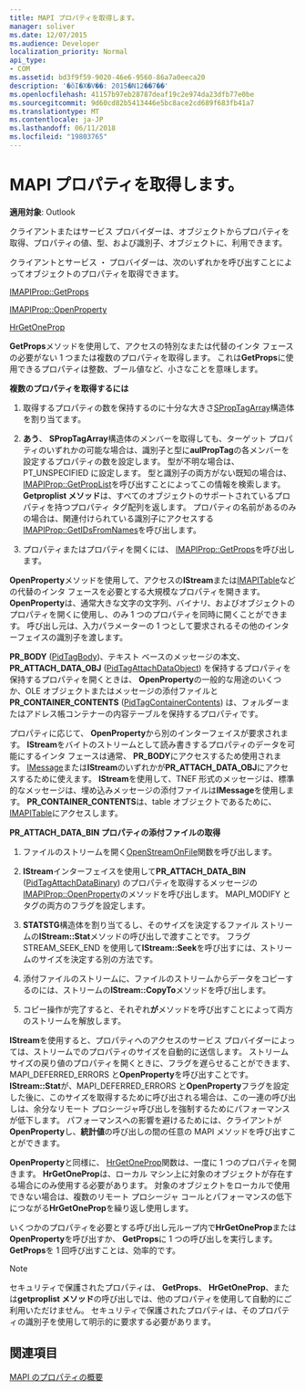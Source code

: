 ```yaml
---
title: MAPI プロパティを取得します。
manager: soliver
ms.date: 12/07/2015
ms.audience: Developer
localization_priority: Normal
api_type:
- COM
ms.assetid: bd3f9f59-9020-46e6-9560-86a7a0eeca20
description: '�ŏI�X�V��: 2015�N12��7��'
ms.openlocfilehash: 41157b97eb28787deaf19c2e974da23dfb77e0be
ms.sourcegitcommit: 9d60cd82b5413446e5bc8ace2cd689f683fb41a7
ms.translationtype: MT
ms.contentlocale: ja-JP
ms.lasthandoff: 06/11/2018
ms.locfileid: "19803765"
---
```

# <a name="retrieving-mapi-properties"></a>MAPI プロパティを取得します。

 
  
**適用対象**: Outlook 
  
クライアントまたはサービス プロバイダーは、オブジェクトからプロパティを取得、プロパティの値、型、および識別子、オブジェクトに、利用できます。 
  
クライアントとサービス ・ プロバイダーは、次のいずれかを呼び出すことによってオブジェクトのプロパティを取得できます。
  
[IMAPIProp::GetProps](imapiprop-getprops.md)
  
[IMAPIProp::OpenProperty](imapiprop-openproperty.md)
  
[HrGetOneProp](hrgetoneprop.md)
  
**GetProps**メソッドを使用して、アクセスの特別なまたは代替のインタ フェースの必要がない 1 つまたは複数のプロパティを取得します。 これは**GetProps**に使用できるプロパティは整数、ブール値など、小さなことを意味します。 
  
 **複数のプロパティを取得するには**
  
1. 取得するプロパティの数を保持するのに十分な大きさ[SPropTagArray](sproptagarray.md)構造体を割り当てます。 
    
2. **あう**、 **SPropTagArray**構造体のメンバーを取得しても、ターゲット プロパティのいずれかの可能な場合は、識別子と型に**aulPropTag**の各メンバーを設定するプロパティの数を設定します。 型が不明な場合は、PT_UNSPECIFIED に設定します。 型と識別子の両方がない既知の場合は、 [IMAPIProp::GetPropList](imapiprop-getproplist.md)を呼び出すことによってこの情報を検索します。 **Getproplist メソッド**は、すべてのオブジェクトのサポートされているプロパティを持つプロパティ タグ配列を返します。 プロパティの名前があるのみの場合は、関連付けられている識別子にアクセスする[IMAPIProp::GetIDsFromNames](imapiprop-getidsfromnames.md)を呼び出します。 
    
3. プロパティまたはプロパティを開くには、 [IMAPIProp::GetProps](imapiprop-getprops.md)を呼び出します。 
    
**OpenProperty**メソッドを使用して、アクセスの**IStream**または[IMAPITable](imapitableiunknown.md)などの代替のインタ フェースを必要とする大規模なプロパティを開きます。 **OpenProperty**は、通常大きな文字の文字列、バイナリ、およびオブジェクトのプロパティを開くに使用し、のみ 1 つのプロパティを同時に開くことができます。 呼び出し元は、入力パラメーターの 1 つとして要求されるその他のインターフェイスの識別子を渡します。 
  
**PR_BODY** ([PidTagBody](pidtagbody-canonical-property.md))、テキスト ベースのメッセージの本文、 **PR_ATTACH_DATA_OBJ** ([PidTagAttachDataObject](pidtagattachdataobject-canonical-property.md)) を保持するプロパティを保持するプロパティを開くときは、 **OpenProperty**の一般的な用途のいくつか、OLE オブジェクトまたはメッセージの添付ファイルと**PR_CONTAINER_CONTENTS** ([PidTagContainerContents](pidtagcontainercontents-canonical-property.md)) は、フォルダーまたはアドレス帳コンテナーの内容テーブルを保持するプロパティです。 
  
プロパティに応じて、 **OpenProperty**から別のインターフェイスが要求されます。 **IStream**をバイトのストリームとして読み書きするプロパティのデータを可能にするインタ フェースは通常、 **PR_BODY**にアクセスするため使用されます。 [IMessage](imessageimapiprop.md)または**IStream**のいずれかが**PR_ATTACH_DATA_OBJ**にアクセスするために使えます。 **IStream**を使用して、TNEF 形式のメッセージは、標準的なメッセージは、埋め込みメッセージの添付ファイルは**IMessage**を使用します。 **PR_CONTAINER_CONTENTS**は、table オブジェクトであるために、 [IMAPITable](imapitableiunknown.md)にアクセスします。
  
 **PR_ATTACH_DATA_BIN プロパティの添付ファイルの取得**
  
1. ファイルのストリームを開く[OpenStreamOnFile](openstreamonfile.md)関数を呼び出します。 
    
2. **IStream**インターフェイスを使用して**PR_ATTACH_DATA_BIN** ([PidTagAttachDataBinary](pidtagattachdatabinary-canonical-property.md)) のプロパティを取得するメッセージの[IMAPIProp::OpenProperty](imapiprop-openproperty.md)のメソッドを呼び出します。 MAPI_MODIFY とタグの両方のフラグを設定します。 
    
3. **STATSTG**構造体を割り当てるし、そのサイズを決定するファイル ストリームの**IStream::Stat**メソッドの呼び出しで渡すことです。 フラグ STREAM_SEEK_END を使用して**IStream::Seek**を呼び出すには、ストリームのサイズを決定する別の方法です。 
    
4. 添付ファイルのストリームに、ファイルのストリームからデータをコピーするのには、ストリームの**IStream::CopyTo**メソッドを呼び出します。 
    
5. コピー操作が完了すると、それぞれ**が**メソッドを呼び出すことによって両方のストリームを解放します。 
    
**IStream**を使用すると、プロパティへのアクセスのサービス プロバイダーによっては、ストリームでのプロパティのサイズを自動的に送信します。 ストリーム サイズの戻り値のプロパティを開くときに、フラグを遅らせることができます、MAPI_DEFERRED_ERRORS と**OpenProperty**を呼び出すことです。 **IStream::Stat**が、MAPI_DEFERRED_ERRORS と**OpenProperty**フラグを設定した後に、このサイズを取得するために呼び出される場合は、この一連の呼び出しは、余分なリモート プロシージャ呼び出しを強制するためにパフォーマンスが低下します。 パフォーマンスへの影響を避けるためには、クライアントが**OpenProperty**し、**統計値**の呼び出しの間の任意の MAPI メソッドを呼び出すことができます。
  
**OpenProperty**と同様に、 [HrGetOneProp](hrgetoneprop.md)関数は、一度に 1 つのプロパティを開きます。 **HrGetOneProp**は、ローカル マシン上に対象のオブジェクトが存在する場合にのみ使用する必要があります。 対象のオブジェクトをローカルで使用できない場合は、複数のリモート プロシージャ コールとパフォーマンスの低下につながる**HrGetOneProp**を繰り返し使用します。 
  
いくつかのプロパティを必要とする呼び出し元ループ内で**HrGetOneProp**または**OpenProperty**を呼び出すか、 **GetProps**に 1 つの呼び出しを実行します。 **GetProps**を 1 回呼び出すことは、効率的です。 
  
> [!NOTE]
> セキュリティで保護されたプロパティは、 **GetProps**、 **HrGetOneProp**、または**getproplist メソッド**の呼び出しでは、他のプロパティを使用して自動的にご利用いただけません。 セキュリティで保護されたプロパティは、そのプロパティの識別子を使用して明示的に要求する必要があります。 
  
## <a name="see-also"></a>関連項目



[MAPI のプロパティの概要](mapi-property-overview.md)

